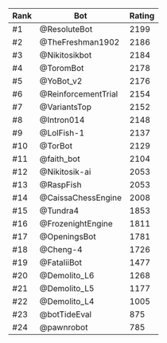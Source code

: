 Rank|Bot|Rating
---|---|---
#1|@ResoluteBot|2199
#2|@TheFreshman1902|2186
#3|@Nikitosikbot|2184
#4|@ToromBot|2178
#5|@YoBot_v2|2176
#6|@ReinforcementTrial|2154
#7|@VariantsTop|2152
#8|@Intron014|2148
#9|@LolFish-1|2137
#10|@TorBot|2129
#11|@faith_bot|2104
#12|@Nikitosik-ai|2053
#13|@RaspFish|2053
#14|@CaissaChessEngine|2008
#15|@Tundra4|1853
#16|@FrozenightEngine|1811
#17|@OpeningsBot|1781
#18|@Cheng-4|1726
#19|@FataliiBot|1477
#20|@Demolito_L6|1268
#21|@Demolito_L5|1177
#22|@Demolito_L4|1005
#23|@botTideEval|875
#24|@pawnrobot|785
